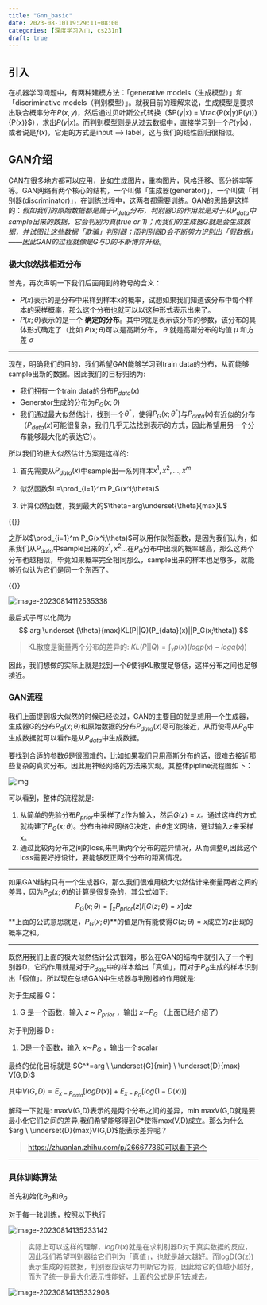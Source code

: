 ```yaml
---
title: "Gnn_basic"
date: 2023-08-10T19:29:11+08:00
categories: [深度学习入门, cs231n]
draft: true
---
```


## 引入

在机器学习问题中，有两种建模方法：「generative models（生成模型）」和「discriminative models（判别模型）」。就我目前的理解来说，生成模型是要求出联合概率分布$P(x,y)$，然后通过贝叶斯公式转换（$P(y|x) = \frac{P(x|y)P(y))}{P(x)}$），求出$P(y|x)$。而判别模型则是从过去数据中，直接学习到一个$P(y|x)$，或者说是$f(x)$，它走的方式是input --> label，这与我们的线性回归很相似。

## GAN介绍

GAN在很多地方都可以应用，比如生成图片，重构图片，风格迁移、高分辨率等等。GAN网络有两个核心的结构，一个叫做「生成器(generator)」，一个叫做「判别器(discriminator)」，在训练过程中，这两者都需要训练。GAN的思路是这样的：*假如我们的原始数据都是属于$P_{data}$分布，判别器$D$的作用就是对于从$P_{data}$中sample出来的数据，它会判别为真(true or 1)；而我们的生成器$G$就是会生成数据，并试图让这些数据「欺骗」判别器；而判别器$D$会不断努力识别出「假数据」——因此GAN的过程就像是G与D的不断博弈升级*。



### 极大似然找相近分布

首先，再次声明一下我们后面用到的符号的含义：

+ $P(x)$表示的是分布中采样到样本x的概率，试想如果我们知道该分布中每个样本的采样概率，那么这个分布也就可以以这种形式表示出来了。
+ $P(x;\theta)$表示的是一个 **确定的分布**。其中$\theta$就是表示该分布的参数，该分布的具体形式确定了（比如 $P(x;\theta)$可以是高斯分布， $\theta$ 就是高斯分布的均值 $\mu$ 和方差 $\sigma$

---

现在，明确我们的目的，我们希望GAN能够学习到train data的分布，从而能够sample出新的数据。因此我们的目标归纳为:

+ 我们拥有一个train data的分布$P_{data}(x)$
+ Generator生成的分布为$P_G(x;\theta)$
+ 我们通过最大似然估计，找到一个$\theta ^*$，使得$P_G(x;\theta ^*)$与$P_{data}(x)$有近似的分布（$P_{data}(x)$可能很复杂，我们几乎无法找到表示的方式，因此希望用另一个分布能够最大化的表达它）。

所以我们的极大似然估计方案是这样的:

1. 首先需要从$P_{data}(x)$中sample出一系列样本${x^1,x^2,...,x^m}$

2. 似然函数$L=\prod_{i=1}^m P_G(x^i;\theta)$
3. 计算似然函数，找到最大的$\theta=arg\underset{\theta}{max}L$

{{<notice notice-note>}}

之所以$\prod_{i=1}^m P_G(x^i;\theta)$可以用作似然函数，是因为我们认为，如果我们从$P_{data}$中sample出来的$x^1,x^2...$在$P_G$分布中出现的概率越高，那么这两个分布也越相似，毕竟如果概率完全相同那么，sample出来的样本也足够多，就能够近似认为它们是同一个东西了。

{{</notice>}}

![image-20230814112535338](https://obsdian-1304266993.cos.ap-chongqing.myqcloud.com/202308141125402.png)

最后式子可以化简为
$$
arg \underset {\theta}{max}KL(P||Q)(P_{data}(x)||P_G(x;\theta))
$$

> KL散度是衡量两个分布的差异的: $KL(P||Q) = \int_x p(x)(logp(x) - logq(x))$

因此，我们想做的实际上就是找到一个$\theta$使得KL散度足够低，这样分布之间也足够接近。

### GAN流程

我们上面提到极大似然的时候已经说过，GAN的主要目的就是想用一个生成器，生成器G的分布$P_G(x; \theta)$和原始数据的分布$P_{data}(x)$尽可能接近，从而使得从$P_G$中生成数据就可以看作是从$P_{data}$中生成数据。

要找到合适的参数$\theta$是很困难的，比如如果我们只用高斯分布的话，很难去接近那些复杂的真实分布。因此用神经网络的方法来实现。其整体pipline流程图如下：

![img](https://pic1.zhimg.com/80/v2-7f9c475f7ed92773caa7ff3a9f50a118_1440w.webp)

可以看到，整体的流程就是:

1. 从简单的先验分布$P_{prior}$中采样了$z$作为输入，然后$G(z) = x$。通过这样的方式就构建了$P_G(x;\theta)$。分布由神经网络G决定，由$\theta$定义网络，通过输入$z$来采样x。
2. 通过比较两分布之间的loss,来判断两个分布的差异情况，从而调整$\theta$,因此这个loss需要好好设计，要能够反正两个分布的距离情况。

---

如果GAN结构只有一个生成器G，那么我们很难用极大似然估计来衡量两者之间的差异，因为$P_G(x;\theta)$的计算是很复杂的，其公式如下:
$$
P_G(x;\theta) = \int_x P_{prior}(z)I[G(z;\theta)=x]dz
$$
**上面的公式意思就是，$P_G(x;\theta)$**的值是所有能使得$G(z;\theta)=x$成立的$z$出现的概率之和。

---



既然用我们上面的极大似然估计公式很难，那么在GAN的结构中就引入了一个判别器D，它的作用就是对于$P_{data}$中的样本给出「真值」，而对于$P_G$生成的样本识别出「假值」。所以现在总结GAN中生成器与判别器的作用就是:

对于生成器 G：

1. G 是一个函数，输入 $z$ ~ $P_{prior}$ ，输出 $x$∼$P_G$ （上面已经介绍了）

对于判别器 D :

1. D是一个函数，输入 $x$∼$P_G$ ，输出一个scalar



最终的优化目标就是:$G^*=arg \ \underset{G}{min} \ \underset{D}{max} V(G,D)$

其中$V(G,D) = E_{x-P_{data}}[logD(x)] + E_{x-P_{G}}[log(1-D(x))]$

解释一下就是: maxV(G,D)表示的是两个分布之间的差异，min maxV(G,D就是要最小化它们之间的差异,我们希望能够得到$G*$使得max(V,D)成立。那么为什么$arg \ \underset{D}{max}V(G,D)$能表示差异呢？

> https://zhuanlan.zhihu.com/p/266677860可以看下这个



---

### 具体训练算法

首先初始化$\theta_D$和$\theta_G$

对于每一轮训练，按照以下执行

![image-20230814135233142](https://obsdian-1304266993.cos.ap-chongqing.myqcloud.com/202308141352193.png)

> 实际上可以这样的理解，$logD(x)$就是在求判别器D对于真实数据的反应，因此我们希望判别器给它们判为「真值」，也就是越大越好。而logD(G(z))表示生成的假数据，判别器应该尽力判断它为假，因此给它的值越小越好，而为了统一是最大化表示性能好，上面的公式是用1去减去。

![image-20230814135332908](https://obsdian-1304266993.cos.ap-chongqing.myqcloud.com/202308141353953.png)
